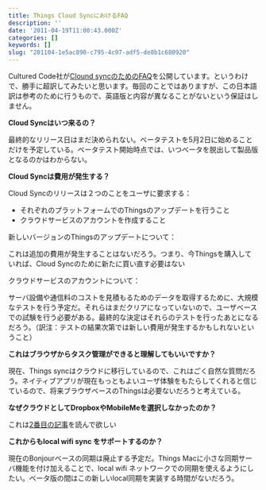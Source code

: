 ```yaml
---
title: Things Cloud SyncにおけるFAQ
description: ''
date: '2011-04-19T11:00:43.000Z'
categories: []
keywords: []
slug: "201104-1e5ac890-c795-4c97-adf5-de8b1c680920"
---
```

Cultured Code社が[Clound syncのためのFAQ](http://culturedcode.com/things/wiki/index.php/Frequently_Asked_Questions_%28Cloud_Sync%29)を公開しています。というわけで、勝手に超訳してみたいと思います。毎回のことではありますが、この日本語訳は参考のために行うもので、英語版と内容が異なることがないという保証はしません。

**Cloud Syncはいつ来るの？**

最終的なリリース日はまだ決められない。ベータテストを5月2日に始めることだけを予定している。ベータテスト開始時点では、いつベータを脱出して製品版となるのかはわからない。

**Cloud Syncは費用が発生する？**

Cloud Syncのリリースは２つのことをユーザに要求する：

*   それぞれのプラットフォームでのThingsのアップデートを行うこと
*   クラウドサービスのアカウントを作成すること

新しいバージョンのThingsのアップデートについて：

これは追加の費用が発生することはないだろう。つまり、今Thingsを購入していれば、Cloud Syncのために新たに買い直す必要はない

クラウドサービスのアカウントについて：

サーバ設備や通信料のコストを見積もるためのデータを取得するために、大規模なテストを行う予定だ。それらはまだクリアになっていないので、ユーザベースでの試験を行う必要がある。最終的な決定はそれらのテストを行ったあとになるだろう。（訳注：テストの結果次第では新しい費用が発生するかもしれないということ）

**これはブラウザからタスク管理ができると理解してもいいですか？**

現在、Things syncはクラウドに移行しているので、これはごく自然な質問だろう。ネイティブアプリが現在もっともよいユーザ体験をもたらしてくれると信じているので、将来ブラウザベースのThingsは必要ないだろうと考えている。

**なぜクラウドとしてDropboxやMobileMeを選択しなかったのか？**

これは[2番目の記事](http://culturedcode.com/things/blog/2011/01/state-of-sync-part-ii.html)を読んで欲しい

**これからもlocal wifi sync をサポートするのか？**

現在のBonjourベースの同期は廃止する予定だ。Things Macに小さな同期サーバ機能を付け加えることで、local wifi ネットワークでの同期を使えるようにしたい。ベータ版の間はこの新しいlocal同期を実装する時間がないだろう。